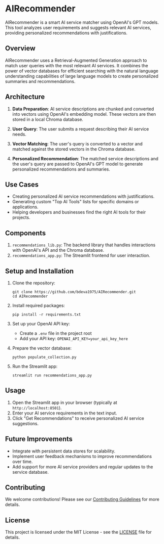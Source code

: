 # AIRecommender

AIRecommender is a smart AI service matcher using OpenAI's GPT models. This tool analyzes user requirements and suggests relevant AI services, providing personalized recommendations with justifications.

## Overview

AIRecommender uses a Retrieval-Augmented Generation approach to match user queries with the most relevant AI services. It combines the power of vector databases for efficient searching with the natural language understanding capabilities of large language models to create personalized summaries and recommendations.

## Architecture

1. **Data Preparation**: AI service descriptions are chunked and converted into vectors using OpenAI's embedding model. These vectors are then stored in a local Chroma database.

2. **User Query**: The user submits a request describing their AI service needs.

3. **Vector Matching**: The user's query is converted to a vector and matched against the stored vectors in the Chroma database.

4. **Personalized Recommendation**: The matched service descriptions and the user's query are passed to OpenAI's GPT model to generate personalized recommendations and summaries.

## Use Cases

- Creating personalized AI service recommendations with justifications.
- Generating custom "Top AI Tools" lists for specific domains or applications.
- Helping developers and businesses find the right AI tools for their projects.

## Components

1. `recommendations_lib.py`: The backend library that handles interactions with OpenAI's API and the Chroma database.
2. `recommendations_app.py`: The Streamlit frontend for user interaction.

## Setup and Installation

1. Clone the repository:
   ```
   git clone https://github.com/bdeva1975/AIRecommender.git
   cd AIRecommender
   ```

2. Install required packages:
   ```
   pip install -r requirements.txt
   ```

3. Set up your OpenAI API key:
   - Create a `.env` file in the project root
   - Add your API key: `OPENAI_API_KEY=your_api_key_here`

4. Prepare the vector database:
   ```
   python populate_collection.py
   ```

5. Run the Streamlit app:
   ```
   streamlit run recommendations_app.py
   ```

## Usage

1. Open the Streamlit app in your browser (typically at `http://localhost:8501`).
2. Enter your AI service requirements in the text input.
3. Click "Get Recommendations" to receive personalized AI service suggestions.

## Future Improvements

- Integrate with persistent data stores for scalability.
- Implement user feedback mechanisms to improve recommendations over time.
- Add support for more AI service providers and regular updates to the service database.

## Contributing

We welcome contributions! Please see our [Contributing Guidelines](CONTRIBUTING.md) for more details.

## License

This project is licensed under the MIT License - see the [LICENSE](LICENSE) file for details.
